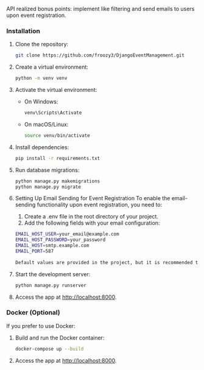 API realized bonus points: implement like filtering and send emails to users upon event registration.
### Installation

1. Clone the repository:
   ```bash
   git clone https://github.com/froozy3/DjangoEventManagement.git
   ```

2. Create a virtual environment:
   ```bash
   python -m venv venv
   ```

3. Activate the virtual environment:
   - On Windows:
     ```bash
     venv\Scripts\Activate
     ```
   - On macOS/Linux:
     ```bash
     source venv/bin/activate
     ```

4. Install dependencies:
   ```bash
   pip install -r requirements.txt
   ```

5. Run database migrations:
   ```bash
   python manage.py makemigrations
   python manage.py migrate
   ```

6. Setting Up Email Sending for Event Registration
   To enable the email-sending functionality upon event registration, you need to:
	1.	Create a .env file in the root directory of your project.
	2.	Add the following fields with your email configuration:
   ```bash
   EMAIL_HOST_USER=your_email@example.com
   EMAIL_HOST_PASSWORD=your_password
   EMAIL_HOST=smtp.example.com
   EMAIL_PORT=587
 
   Default values are provided in the project, but it is recommended to replace them with your own credentials for security and functionality.

7. Start the development server:
   ```bash
   python manage.py runserver
   ```

8. Access the app at [http://localhost:8000](http://localhost:8000).

### Docker (Optional)

If you prefer to use Docker:

1. Build and run the Docker container:
   ```bash
   docker-compose up --build
   ```

2. Access the app at [http://localhost:8000](http://localhost:8000).
